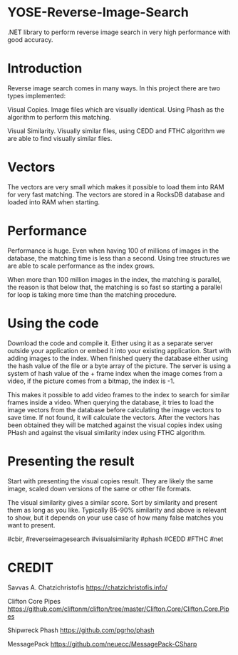 # YOSE-Reverse-Image-Search
.NET library to perform reverse image search in very high performance with good accuracy.

# Introduction
Reverse image search comes in many ways. In this project there are two types implemented:

Visual Copies. Image files which are visually identical. Using Phash as the algorithm to perform this matching.

Visual Similarity. Visually similar files, using CEDD and FTHC algorithm we are able to find visually similar files.

# Vectors
The vectors are very small which makes it possible to load them into RAM for very fast matching.
The vectors are stored in a RocksDB database and loaded into
RAM when starting.

# Performance
Performance is huge. Even when having 100 of millions of images in the database, the matching time is less than a second. Using tree structures we are able to scale performance as the index grows.

When more than 100 million images in the index, the matching is parallel, the reason is that below that, the matching is so fast so starting a parallel for loop is taking more time than the matching procedure.

# Using the code
Download the code and compile it. Either using it as a separate server outside your application or embed it into your existing application. Start with adding images to the index. When finished query the database either using the hash value of the file or a byte array of the picture.
The server is using a system of hash value of the + frame index when the image comes from
a video, if the picture comes from a bitmap, the index is -1.

This makes it possible to add video frames to the index to search for similar frames inside a video. When querying the database, it tries to load the image vectors from
the database before calculating the image vectors to save time. If not found, it will calculate the vectors. After the vectors has been obtained they will
be matched against the visual copies index using PHash and against the visual similarity index using FTHC algorithm.

# Presenting the result
Start with presenting the visual copies result. They are likely the same image, scaled down versions of the same or
other file formats.

The visual similarity gives a similar score. Sort by similarity and present them as long as you like. Typically 85-90% similarity and above is relevant to show, but it depends on your use case of how many false matches you want to present.

#cbir, #reverseimagesearch #visualsimilarity #phash #CEDD #FTHC #net


# CREDIT
Savvas A. Chatzichristofis
https://chatzichristofis.info/

Clifton Core Pipes
https://github.com/cliftonm/clifton/tree/master/Clifton.Core/Clifton.Core.Pipes

Shipwreck Phash
https://github.com/pgrho/phash

MessagePack
https://github.com/neuecc/MessagePack-CSharp




